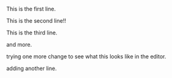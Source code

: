 This is the first line. 

This is the second line!!

This is the third line.

and more.

trying one more change to see what this looks like in the editor.

adding another line.